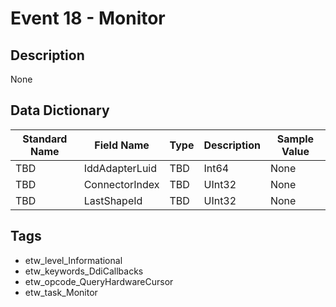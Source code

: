 # Event 18 - Monitor

## Description
None

## Data Dictionary
|Standard Name|Field Name|Type|Description|Sample Value|
|---|---|---|---|---|
|TBD|IddAdapterLuid|TBD|Int64|None|None|
|TBD|ConnectorIndex|TBD|UInt32|None|None|
|TBD|LastShapeId|TBD|UInt32|None|None|

## Tags
* etw_level_Informational
* etw_keywords_DdiCallbacks
* etw_opcode_QueryHardwareCursor
* etw_task_Monitor
